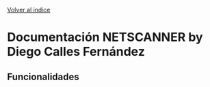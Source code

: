 [Volver al indice](../index.md)

# Documentación NETSCANNER by Diego Calles Fernández

## Funcionalidades